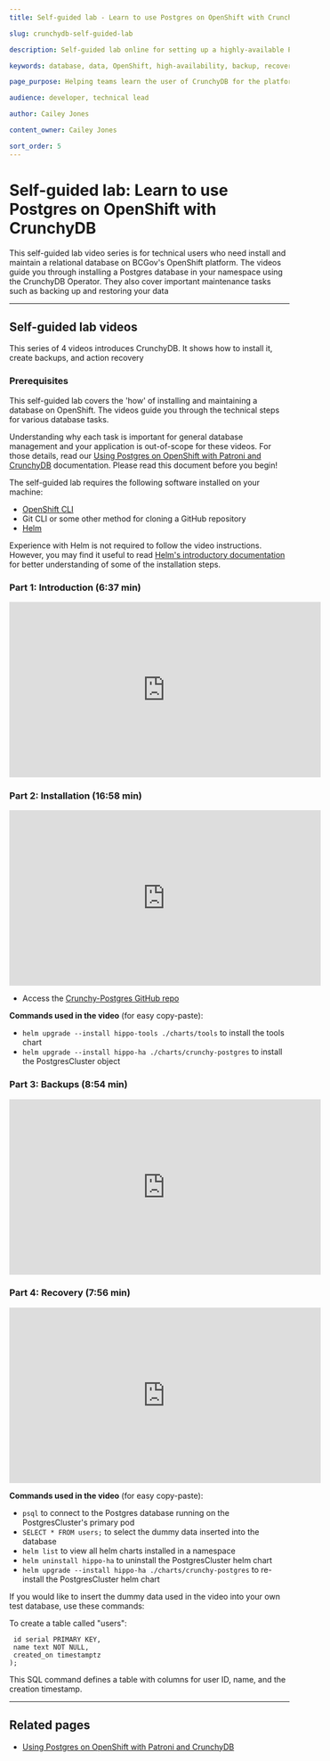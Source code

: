 ```yaml
---
title: Self-guided lab - Learn to use Postgres on OpenShift with CrunchyDB

slug: crunchydb-self-guided-lab

description: Self-guided lab online for setting up a highly-available Postgres database on the OpenShift platform using the Postgres Operator by CrunchyDB.

keywords: database, data, OpenShift, high-availability, backup, recovery, crunchy, crunchydb, postgres, postgresql, self-guided lab

page_purpose: Helping teams learn the user of CrunchyDB for the platform and their applications 

audience: developer, technical lead

author: Cailey Jones

content_owner: Cailey Jones

sort_order: 5
---
```


# Self-guided lab: Learn to use Postgres on OpenShift with CrunchyDB

This self-guided lab video series is for technical users who need install and maintain a relational database on BCGov's OpenShift platform. The videos guide you through installing a Postgres database in your namespace using the CrunchyDB Operator. They also cover important maintenance tasks such as backing up and restoring your data

---

## Self-guided lab videos

This series of 4 videos introduces CrunchyDB. It shows how to install it, create backups, and action recovery

### Prerequisites

This self-guided lab covers the 'how' of installing and maintaining a database on OpenShift. The videos guide you through the technical steps for various database tasks.

Understanding why each task is important for general database management and your application is out-of-scope for these videos. For those details, read our [Using Postgres on OpenShift with Patroni and CrunchyDB](../database-and-api-management/postgres-how-to.md#crunchydb-architecture) documentation. Please read this document before you begin!

The self-guided lab requires the following software installed on your machine:

- [OpenShift CLI](../openshift-projects-and-access/install-the-oc-command-line-tool.md)
- Git CLI or some other method for cloning a GitHub repository
- [Helm](https://helm.sh/docs/intro/install/)

Experience with Helm is not required to follow the video instructions. However, you may find it useful to read [Helm's introductory documentation](https://helm.sh/docs/intro/using_helm/) for better understanding of some of the installation steps. 

### Part 1: Introduction (6:37 min) 

<iframe width="560" height="315" src="https://www.youtube.com/embed/z4-LXybx6sk?si=er5z0-rJAOTOxb8j" title="YouTube video player" frameborder="0" allow="accelerometer; autoplay; clipboard-write; encrypted-media; gyroscope; picture-in-picture; web-share" referrerpolicy="strict-origin-when-cross-origin" allowfullscreen></iframe>

### Part 2: Installation (16:58 min)

<iframe width="560" height="315" src="https://www.youtube.com/embed/795WJ6tIBGg?si=DSiArN_xu_wkxrSK" title="YouTube video player" frameborder="0" allow="accelerometer; autoplay; clipboard-write; encrypted-media; gyroscope; picture-in-picture; web-share" referrerpolicy="strict-origin-when-cross-origin" allowfullscreen></iframe>

- Access the [Crunchy-Postgres GitHub repo](https://github.com/bcgov/crunchy-postgres)

**Commands used in the video** (for easy copy-paste):

- `helm upgrade --install hippo-tools ./charts/tools` to install the tools chart
- `helm upgrade --install hippo-ha ./charts/crunchy-postgres` to install the PostgresCluster object

### Part 3: Backups (8:54 min)

<iframe width="560" height="315" src="https://www.youtube.com/embed/8PY6DD7QbNQ?si=k5YqqctyU4tM-KcA" title="YouTube video player" frameborder="0" allow="accelerometer; autoplay; clipboard-write; encrypted-media; gyroscope; picture-in-picture; web-share" referrerpolicy="strict-origin-when-cross-origin" allowfullscreen></iframe>

### Part 4: Recovery (7:56 min)

<iframe width="560" height="315" src="https://www.youtube.com/embed/qRD9tLL4iew?si=K-zRdpi79d-0QZPV" title="YouTube video player" frameborder="0" allow="accelerometer; autoplay; clipboard-write; encrypted-media; gyroscope; picture-in-picture; web-share" referrerpolicy="strict-origin-when-cross-origin" allowfullscreen></iframe>

**Commands used in the video** (for easy copy-paste):

* `psql` to connect to the Postgres database running on the PostgresCluster's primary pod
* `SELECT * FROM users;` to select the dummy data inserted into the database
* `helm list` to view all helm charts installed in a namespace
* `helm uninstall hippo-ha` to uninstall the PostgresCluster helm chart
* `helm upgrade --install hippo-ha ./charts/crunchy-postgres` to re-install the PostgresCluster helm chart

If you would like to insert the dummy data used in the video into your own test database, use these commands:

To create a table called "users":

```CREATE TABLE users (
 id serial PRIMARY KEY,
 name text NOT NULL,
 created_on timestamptz
);
```

This SQL command defines a table with columns for user ID, name, and the creation timestamp.

---
## Related pages

* [Using Postgres on OpenShift with Patroni and CrunchyDB](docs/database-and-api-management/postgres-how-to.md) 

